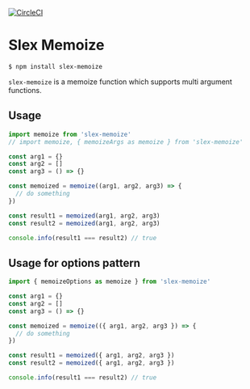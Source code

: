 [![CircleCI](https://circleci.com/gh/alexstroukov/slex-libs.svg?style=svg)](https://circleci.com/gh/alexstroukov/slex-libs)

# Slex Memoize

```
$ npm install slex-memoize
```

`slex-memoize` is a memoize function which supports multi argument functions.

## Usage

```javascript
import memoize from 'slex-memoize'
// import memoize, { memoizeArgs as memoize } from 'slex-memoize'

const arg1 = {}
const arg2 = []
const arg3 = () => {}

const memoized = memoize((arg1, arg2, arg3) => {
  // do something
})

const result1 = memoized(arg1, arg2, arg3)
const result2 = memoized(arg1, arg2, arg3)

console.info(result1 === result2) // true
```
## Usage for options pattern


```javascript
import { memoizeOptions as memoize } from 'slex-memoize'

const arg1 = {}
const arg2 = []
const arg3 = () => {}

const memoized = memoize(({ arg1, arg2, arg3 }) => {
  // do something
})

const result1 = memoized({ arg1, arg2, arg3 })
const result2 = memoized({ arg1, arg2, arg3 })

console.info(result1 === result2) // true
```